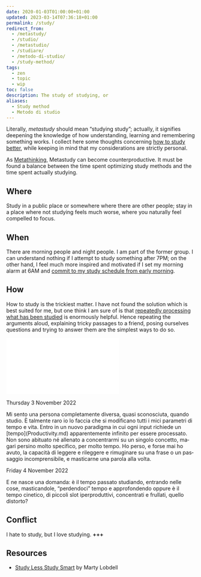 ```yaml
---
date: 2020-01-03T01:00:00+01:00
updated: 2023-03-14T07:36:18+01:00
permalink: /study/
redirect_from:
  - /metastudy/
  - /studio/
  - /metastudio/
  - /studiare/
  - /metodo-di-studio/
  - /study-method/
tags:
  - zen
  - topic
  - wip
toc: false
description: The study of studying, or
aliases:
  - Study method
  - Metodo di studio
---
```

Literally, *metastudy* should mean “studying study”; actually, it signifies deepening the knowledge of how understanding, learning and remembering something works. I collect here some thoughts concerning <u>how to study better</u>, while keeping in mind that my considerations are strictly personal.

As [Metathinking](Metathinking.md), Metastudy can become counterproductive. It must be found a balance between the time spent optimizing study methods and the time spent actually studying.

## Where

Study in a public place or somewhere where there are other people; stay in a place where not studying feels much worse, where you naturally feel compelled to focus.

## When

There are morning people and night people. I am part of the former group. I can understand nothing if I attempt to study something after 7PM; on the other hand, I feel much more inspired and motivated if I set my morning alarm at 6AM and <u>commit to my study schedule from early morning</u>.

## How

How to study is the trickiest matter. I have not found the solution which is best suited for me, but one think I am sure of is that <u>repeatedly processing what has been studied</u> is enormously helpful. Hence repeating the arguments aloud, explaining tricky passages to a friend, posing ourselves questions and trying to answer them are the simplest ways to do so.

![Thoughts representation](Thoughts%20representation.md)

<p class='date'><time datetime='2022-11-03T13:04:25+01:00'>Thursday 3 November 2022</time></p>

<p lang='it'>Mi sento una persona completamente diversa, quasi sconosciuta, quando studio. È talmente raro io lo faccia che si modificano tutti i mici parametri di tempo e vita. Entro in un nuovo paradigma in cui ogni input richiede un [tempo](Productivity.md) apparentemente infinito per essere processato. Non sono abituato né allenato a concentrarmi su un singolo concetto, magari persino molto specifico, per molto tempo. Ho perso, e forse mai ho avuto, la capacità di leggere e rileggere e rimuginare su una frase o un passaggio incomprensibile, e masticarne una parola alla volta.</p>

<p class='date'><time datetime='2022-11-04T15:27:36+01:00'>Friday 4 November 2022</time></p>

<p>E ne nasce una domanda: è il tempo passato studiando, entrando nelle cose, masticandole, “perdendoci” tempo e approfondendo oppure è il tempo cinetico, di piccoli slot iperproduttivi, concentrati e frullati, quello distorto?</p>

## Conflict

I hate to study, but I love studying. <b class='misssing'>+++</b>

## Resources

- [Study Less Study Smart](https://youtu.be/IlU-zDU6aQ0 '“Study Less Study Smart” by Marty Lobdell on YouTube') by Marty Lobdell
